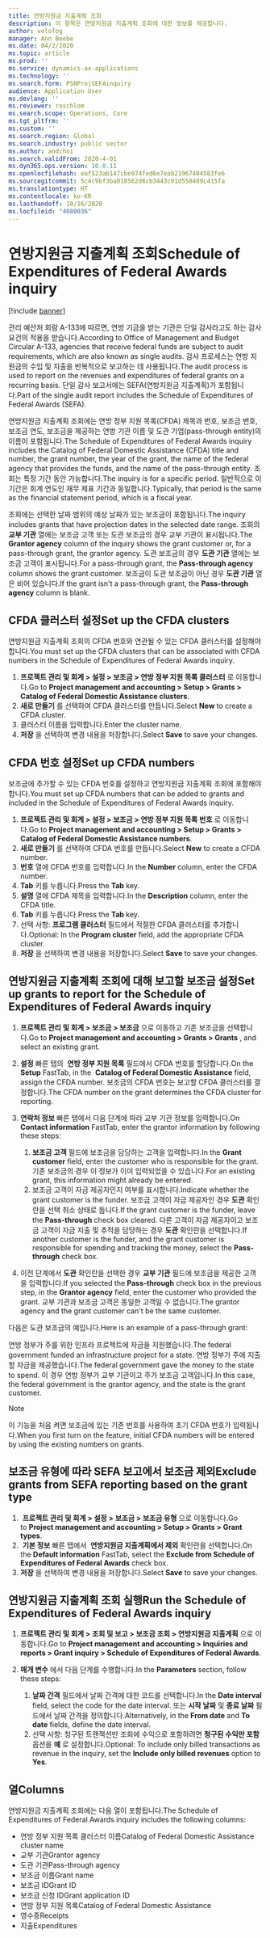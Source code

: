 ```yaml
---
title: 연방지원금 지출계획 조회
description: 이 항목은 연방지원금 지출계획 조회에 대한 정보를 제공합니다.
author: velofog
manager: Ann Beebe
ms.date: 04/2/2020
ms.topic: article
ms.prod: ''
ms.service: dynamics-ax-applications
ms.technology: ''
ms.search.form: PSNProjSEFAinquiry
audience: Application User
ms.devlang: ''
ms.reviewer: roschlom
ms.search.scope: Operations, Core
ms.tgt_pltfrm: ''
ms.custom: ''
ms.search.region: Global
ms.search.industry: public sector
ms.author: andchoi
ms.search.validFrom: 2020-4-01
ms.dyn365.ops.version: 10.0.11
ms.openlocfilehash: eaf523ab147cbe974fed6e7eab21967404583fe6
ms.sourcegitcommit: 5c4c9bf3ba018562d6cb3443c01d550489c415fa
ms.translationtype: HT
ms.contentlocale: ko-KR
ms.lasthandoff: 10/16/2020
ms.locfileid: "4080036"
---
```

# <a name="schedule-of-expenditures-of-federal-awards-inquiry"></a><span data-ttu-id="5a2d4-103">연방지원금 지출계획 조회</span><span class="sxs-lookup"><span data-stu-id="5a2d4-103">Schedule of Expenditures of Federal Awards inquiry</span></span>

[!include [banner](../includes/banner.md)]

<span data-ttu-id="5a2d4-104">관리 예산처 회람 A-133에 따르면, 연방 기금을 받는 기관은 단일 감사라고도 하는 감사 요건의 적용을 받습니다.</span><span class="sxs-lookup"><span data-stu-id="5a2d4-104">According to Office of Management and Budget Circular A-133, agencies that receive federal funds are subject to audit requirements, which are also known as single audits.</span></span> <span data-ttu-id="5a2d4-105">감사 프로세스는 연방 지원금의 수입 및 지출을 반복적으로 보고하는 데 사용됩니다.</span><span class="sxs-lookup"><span data-stu-id="5a2d4-105">The audit process is used to report on the revenues and expenditures of federal grants on a recurring basis.</span></span> <span data-ttu-id="5a2d4-106">단일 감사 보고서에는 SEFA(연방지원금 지출계획)가 포함됩니다.</span><span class="sxs-lookup"><span data-stu-id="5a2d4-106">Part of the single audit report includes the Schedule of Expenditures of Federal Awards (SEFA).</span></span>

<span data-ttu-id="5a2d4-107">연방지원금 지출계획 조회에는 연방 정부 지원 목록(CFDA) 제목과 번호, 보조금 번호, 보조금 연도, 보조금을 제공하는 연방 기관 이름 및 도관 기업(pass-through entity)의 이름이 포함됩니다.</span><span class="sxs-lookup"><span data-stu-id="5a2d4-107">The Schedule of Expenditures of Federal Awards inquiry includes the Catalog of Federal Domestic Assistance (CFDA) title and number, the grant number, the year of the grant, the name of the federal agency that provides the funds, and the name of the pass-through entity.</span></span> <span data-ttu-id="5a2d4-108">조회는 특정 기간 동안 가능합니다.</span><span class="sxs-lookup"><span data-stu-id="5a2d4-108">The inquiry is for a specific period.</span></span> <span data-ttu-id="5a2d4-109">일반적으로 이 기간은 회계 연도인 재무 제표 기간과 동일합니다.</span><span class="sxs-lookup"><span data-stu-id="5a2d4-109">Typically, that period is the same as the financial statement period, which is a fiscal year.</span></span>

<span data-ttu-id="5a2d4-110">조회에는 선택한 날짜 범위의 예상 날짜가 있는 보조금이 포함됩니다.</span><span class="sxs-lookup"><span data-stu-id="5a2d4-110">The inquiry includes grants that have projection dates in the selected date range.</span></span> <span data-ttu-id="5a2d4-111">조회의 **교부 기관** 열에는 보조금 고객 또는 도관 보조금의 경우 교부 기관이 표시됩니다.</span><span class="sxs-lookup"><span data-stu-id="5a2d4-111">The **Grantor agency** column of the inquiry shows the grant customer or, for a pass-through grant, the grantor agency.</span></span> <span data-ttu-id="5a2d4-112">도관 보조금의 경우 **도관 기관** 열에는 보조금 고객이 표시됩니다.</span><span class="sxs-lookup"><span data-stu-id="5a2d4-112">For a pass-through grant, the **Pass-through agency** column shows the grant customer.</span></span> <span data-ttu-id="5a2d4-113">보조금이 도관 보조금이 아닌 경우 **도관 기관** 열은 비어 있습니다.</span><span class="sxs-lookup"><span data-stu-id="5a2d4-113">If the grant isn't a pass-through grant, the **Pass-through agency** column is blank.</span></span>

## <a name="set-up-the-cfda-clusters"></a><span data-ttu-id="5a2d4-114">CFDA 클러스터 설정</span><span class="sxs-lookup"><span data-stu-id="5a2d4-114">Set up the CFDA clusters</span></span>

<span data-ttu-id="5a2d4-115">연방지원금 지출계획 조회의 CFDA 번호와 연관될 수 있는 CFDA 클러스터를 설정해야 합니다.</span><span class="sxs-lookup"><span data-stu-id="5a2d4-115">You must set up the CFDA clusters that can be associated with CFDA numbers in the Schedule of Expenditures of Federal Awards inquiry.</span></span>

1. <span data-ttu-id="5a2d4-116">**프로젝트 관리 및 회계 \> 설정 \> 보조금 \> 연방 정부 지원 목록 클러스터** 로 이동합니다.</span><span class="sxs-lookup"><span data-stu-id="5a2d4-116">Go to **Project management and accounting \> Setup \> Grants \> Catalog of Federal Domestic Assistance clusters**.</span></span>
2. <span data-ttu-id="5a2d4-117">**새로 만들기** 를 선택하여 CFDA 클러스터를 만듭니다.</span><span class="sxs-lookup"><span data-stu-id="5a2d4-117">Select **New** to create a CFDA cluster.</span></span>
3. <span data-ttu-id="5a2d4-118">클러스터 이름을 입력합니다.</span><span class="sxs-lookup"><span data-stu-id="5a2d4-118">Enter the cluster name.</span></span>
4. <span data-ttu-id="5a2d4-119">**저장** 을 선택하여 변경 내용을 저장합니다.</span><span class="sxs-lookup"><span data-stu-id="5a2d4-119">Select **Save** to save your changes.</span></span>

## <a name="set-up-cfda-numbers"></a><span data-ttu-id="5a2d4-120">CFDA 번호 설정</span><span class="sxs-lookup"><span data-stu-id="5a2d4-120">Set up CFDA numbers</span></span>

<span data-ttu-id="5a2d4-121">보조금에 추가할 수 있는 CFDA 번호를 설정하고 연방지원금 지출계획 조회에 포함해야 합니다.</span><span class="sxs-lookup"><span data-stu-id="5a2d4-121">You must set up CFDA numbers that can be added to grants and included in the Schedule of Expenditures of Federal Awards inquiry.</span></span>

1. <span data-ttu-id="5a2d4-122">**프로젝트 관리 및 회계 \> 설정 \> 보조금 \> 연방 정부 지원 목록 번호** 로 이동합니다.</span><span class="sxs-lookup"><span data-stu-id="5a2d4-122">Go to **Project management and accounting \> Setup \> Grants \> Catalog of Federal Domestic Assistance numbers**.</span></span>
2. <span data-ttu-id="5a2d4-123">**새로 만들기** 를 선택하여 CFDA 번호를 만듭니다.</span><span class="sxs-lookup"><span data-stu-id="5a2d4-123">Select **New** to create a CFDA number.</span></span>
3. <span data-ttu-id="5a2d4-124">**번호** 열에 CFDA 번호를 입력합니다.</span><span class="sxs-lookup"><span data-stu-id="5a2d4-124">In the **Number** column, enter the CFDA number.</span></span>
4. <span data-ttu-id="5a2d4-125">**Tab** 키를 누릅니다.</span><span class="sxs-lookup"><span data-stu-id="5a2d4-125">Press the **Tab** key.</span></span>
5. <span data-ttu-id="5a2d4-126">**설명** 열에 CFDA 제목을 입력합니다.</span><span class="sxs-lookup"><span data-stu-id="5a2d4-126">In the **Description** column, enter the CFDA title.</span></span>
6. <span data-ttu-id="5a2d4-127">**Tab** 키를 누릅니다.</span><span class="sxs-lookup"><span data-stu-id="5a2d4-127">Press the **Tab** key.</span></span>
7. <span data-ttu-id="5a2d4-128">선택 사항: **프로그램 클러스터** 필드에서 적절한 CFDA 클러스터를 추가합니다.</span><span class="sxs-lookup"><span data-stu-id="5a2d4-128">Optional: In the **Program cluster** field, add the appropriate CFDA cluster.</span></span>
8. <span data-ttu-id="5a2d4-129">**저장** 을 선택하여 변경 내용을 저장합니다.</span><span class="sxs-lookup"><span data-stu-id="5a2d4-129">Select **Save** to save your changes.</span></span>

## <a name="set-up-grants-to-report-for-the-schedule-of-expenditures-of-federal-awards-inquiry"></a><span data-ttu-id="5a2d4-130">연방지원금 지출계획 조회에 대해 보고할 보조금 설정</span><span class="sxs-lookup"><span data-stu-id="5a2d4-130">Set up grants to report for the Schedule of Expenditures of Federal Awards inquiry</span></span>

1. <span data-ttu-id="5a2d4-131">**프로젝트 관리 및 회계 \> 보조금 \> 보조금** 으로 이동하고 기존 보조금을 선택합니다.</span><span class="sxs-lookup"><span data-stu-id="5a2d4-131">Go to **Project management and accounting \> Grants \> Grants** , and select an existing grant.</span></span>
2. <span data-ttu-id="5a2d4-132">**설정** 빠른 탭의  **연방 정부 지원 목록** 필드에서 CFDA 번호를 할당합니다.</span><span class="sxs-lookup"><span data-stu-id="5a2d4-132">On the **Setup** FastTab, in the  **Catalog of Federal Domestic Assistance** field, assign the CFDA number.</span></span> <span data-ttu-id="5a2d4-133">보조금의 CFDA 번호는 보고할 CFDA 클러스터를 결정합니다.</span><span class="sxs-lookup"><span data-stu-id="5a2d4-133">The CFDA number on the grant determines the CFDA cluster for reporting.</span></span>
3. <span data-ttu-id="5a2d4-134">**연락처 정보** 빠른 탭에서 다음 단계에 따라 교부 기관 정보를 입력합니다.</span><span class="sxs-lookup"><span data-stu-id="5a2d4-134">On **Contact information** FastTab, enter the grantor information by following these steps:</span></span>

    1. <span data-ttu-id="5a2d4-135">**보조금 고객** 필드에 보조금을 담당하는 고객을 입력합니다.</span><span class="sxs-lookup"><span data-stu-id="5a2d4-135">In the **Grant customer** field, enter the customer who is responsible for the grant.</span></span> <span data-ttu-id="5a2d4-136">기존 보조금의 경우 이 정보가 이미 입력되었을 수 있습니다.</span><span class="sxs-lookup"><span data-stu-id="5a2d4-136">For an existing grant, this information might already be entered.</span></span>
    2. <span data-ttu-id="5a2d4-137">보조금 고객이 자금 제공자인지 여부를 표시합니다.</span><span class="sxs-lookup"><span data-stu-id="5a2d4-137">Indicate whether the grant customer is the funder.</span></span> <span data-ttu-id="5a2d4-138">보조금 고객이 자금 제공자인 경우 **도관** 확인란을 선택 취소 상태로 둡니다.</span><span class="sxs-lookup"><span data-stu-id="5a2d4-138">If the grant customer is the funder, leave the **Pass-through** check box cleared.</span></span> <span data-ttu-id="5a2d4-139">다른 고객이 자금 제공자이고 보조금 고객이 자금 지출 및 추적을 담당하는 경우 **도관** 확인란을 선택합니다.</span><span class="sxs-lookup"><span data-stu-id="5a2d4-139">If another customer is the funder, and the grant customer is responsible for spending and tracking the money, select the **Pass-through** check box.</span></span>

4. <span data-ttu-id="5a2d4-140">이전 단계에서 **도관** 확인란을 선택한 경우 **교부 기관** 필드에 보조금을 제공한 고객을 입력합니다.</span><span class="sxs-lookup"><span data-stu-id="5a2d4-140">If you selected the **Pass-through** check box in the previous step, in the **Grantor agency** field, enter the customer who provided the grant.</span></span> <span data-ttu-id="5a2d4-141">교부 기관과 보조금 고객은 동일한 고객일 수 없습니다.</span><span class="sxs-lookup"><span data-stu-id="5a2d4-141">The grantor agency and the grant customer can't be the same customer.</span></span>

<span data-ttu-id="5a2d4-142">다음은 도관 보조금의 예입니다.</span><span class="sxs-lookup"><span data-stu-id="5a2d4-142">Here is an example of a pass-through grant:</span></span>

<span data-ttu-id="5a2d4-143">연방 정부가 주를 위한 인프라 프로젝트에 자금을 지원했습니다.</span><span class="sxs-lookup"><span data-stu-id="5a2d4-143">The federal government funded an infrastructure project for a state.</span></span> <span data-ttu-id="5a2d4-144">연방 정부가 주에 지출할 자금을 제공했습니다.</span><span class="sxs-lookup"><span data-stu-id="5a2d4-144">The federal government gave the money to the state to spend.</span></span> <span data-ttu-id="5a2d4-145">이 경우 연방 정부가 교부 기관이고 주가 보조금 고객입니다.</span><span class="sxs-lookup"><span data-stu-id="5a2d4-145">In this case, the federal government is the grantor agency, and the state is the grant customer.</span></span>

> [!NOTE] 
> <span data-ttu-id="5a2d4-146">이 기능을 처음 켜면 보조금에 있는 기존 번호를 사용하여 초기 CFDA 번호가 입력됩니다.</span><span class="sxs-lookup"><span data-stu-id="5a2d4-146">When you first turn on the feature, initial CFDA numbers will be entered by using the existing numbers on grants.</span></span>

## <a name="exclude-grants-from-sefa-reporting-based-on-the-grant-type"></a><span data-ttu-id="5a2d4-147">보조금 유형에 따라 SEFA 보고에서 보조금 제외</span><span class="sxs-lookup"><span data-stu-id="5a2d4-147">Exclude grants from SEFA reporting based on the grant type</span></span>

1. <span data-ttu-id="5a2d4-148"> **프로젝트 관리 및 회계 \> 설정 \> 보조금 \> 보조금 유형** 으로 이동합니다.</span><span class="sxs-lookup"><span data-stu-id="5a2d4-148">Go to **Project management and accounting \> Setup \> Grants \> Grant types**.</span></span>
2. <span data-ttu-id="5a2d4-149"> **기본 정보** 빠른 탭에서  **연방지원금 지출계획에서 제외** 확인란을 선택합니다.</span><span class="sxs-lookup"><span data-stu-id="5a2d4-149">On the **Default information** FastTab, select the **Exclude from Schedule of Expenditures of Federal Awards** check box.</span></span>
3. <span data-ttu-id="5a2d4-150">**저장** 을 선택하여 변경 내용을 저장합니다.</span><span class="sxs-lookup"><span data-stu-id="5a2d4-150">Select **Save** to save your changes.</span></span>

## <a name="run-the-schedule-of-expenditures-of-federal-awards-inquiry"></a><span data-ttu-id="5a2d4-151">연방지원금 지출계획 조회 실행</span><span class="sxs-lookup"><span data-stu-id="5a2d4-151">Run the Schedule of Expenditures of Federal Awards inquiry</span></span>

1. <span data-ttu-id="5a2d4-152">**프로젝트 관리 및 회계 \> 조회 및 보고 \> 보조금 조회 \> 연방지원금 지출계획** 으로 이동합니다.</span><span class="sxs-lookup"><span data-stu-id="5a2d4-152">Go to **Project management and accounting \> Inquiries and reports \> Grant inquiry \> Schedule of Expenditures of Federal Awards**.</span></span>
2. <span data-ttu-id="5a2d4-153">**매개 변수** 에서 다음 단계를 수행합니다.</span><span class="sxs-lookup"><span data-stu-id="5a2d4-153">In the **Parameters** section, follow these steps:</span></span>

    1. <span data-ttu-id="5a2d4-154">**날짜 간격** 필드에서 날짜 간격에 대한 코드를 선택합니다.</span><span class="sxs-lookup"><span data-stu-id="5a2d4-154">In the **Date interval** field, select the code for the date interval.</span></span> <span data-ttu-id="5a2d4-155">또는 **시작 날짜** 및 **종료 날짜** 필드에서 날짜 간격을 정의합니다.</span><span class="sxs-lookup"><span data-stu-id="5a2d4-155">Alternatively, in the **From date** and **To date** fields, define the date interval.</span></span>
    2. <span data-ttu-id="5a2d4-156">선택 사항: 청구된 트랜잭션만 조회에 수익으로 포함하려면 **청구된 수익만 포함** 옵션을 **예** 로 설정합니다.</span><span class="sxs-lookup"><span data-stu-id="5a2d4-156">Optional: To include only billed transactions as revenue in the inquiry, set the **Include only billed revenues** option to **Yes**.</span></span>

## <a name="columns"></a><span data-ttu-id="5a2d4-157">열</span><span class="sxs-lookup"><span data-stu-id="5a2d4-157">Columns</span></span>

<span data-ttu-id="5a2d4-158">연방지원금 지출계획 조회에는 다음 열이 포함됩니다.</span><span class="sxs-lookup"><span data-stu-id="5a2d4-158">The Schedule of Expenditures of Federal Awards inquiry includes the following columns:</span></span>

- <span data-ttu-id="5a2d4-159">연방 정부 지원 목록 클러스터 이름</span><span class="sxs-lookup"><span data-stu-id="5a2d4-159">Catalog of Federal Domestic Assistance cluster name</span></span>
- <span data-ttu-id="5a2d4-160">교부 기관</span><span class="sxs-lookup"><span data-stu-id="5a2d4-160">Grantor agency</span></span>
- <span data-ttu-id="5a2d4-161">도관 기관</span><span class="sxs-lookup"><span data-stu-id="5a2d4-161">Pass-through agency</span></span>
- <span data-ttu-id="5a2d4-162">보조금 이름</span><span class="sxs-lookup"><span data-stu-id="5a2d4-162">Grant name</span></span>
- <span data-ttu-id="5a2d4-163">보조금 ID</span><span class="sxs-lookup"><span data-stu-id="5a2d4-163">Grant ID</span></span>
- <span data-ttu-id="5a2d4-164">보조금 신청 ID</span><span class="sxs-lookup"><span data-stu-id="5a2d4-164">Grant application ID</span></span>
- <span data-ttu-id="5a2d4-165">연방 정부 지원 목록</span><span class="sxs-lookup"><span data-stu-id="5a2d4-165">Catalog of Federal Domestic Assistance</span></span>
- <span data-ttu-id="5a2d4-166">영수증</span><span class="sxs-lookup"><span data-stu-id="5a2d4-166">Receipts</span></span>
- <span data-ttu-id="5a2d4-167">지출</span><span class="sxs-lookup"><span data-stu-id="5a2d4-167">Expenditures</span></span>
